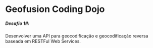 # Geofusion Coding Dojo

##### Desafio 1#:

Desenvolver uma API para geocodificação e geocodificação reversa baseada em RESTFul Web Services.